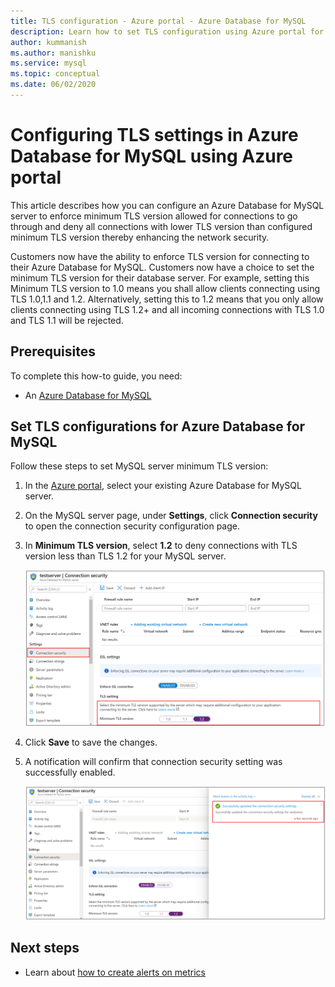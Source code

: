 ```yaml
---
title: TLS configuration - Azure portal - Azure Database for MySQL
description: Learn how to set TLS configuration using Azure portal for your Azure Database for MySQL 
author: kummanish
ms.author: manishku
ms.service: mysql
ms.topic: conceptual
ms.date: 06/02/2020
---
```


# Configuring TLS settings in Azure Database for MySQL using Azure portal

This article describes how you can configure an Azure Database for MySQL server to enforce minimum TLS version allowed for connections to go through and deny all connections with lower TLS version than configured minimum TLS version thereby enhancing the network security.

Customers now have the ability to enforce TLS version for connecting to their Azure Database for MySQL. Customers now have a choice to set the minimum TLS version for their database server. For example, setting this Minimum TLS version to 1.0 means you shall allow clients connecting using TLS 1.0,1.1 and 1.2. Alternatively, setting this to 1.2 means that you only allow clients connecting using TLS 1.2+ and all incoming connections with TLS 1.0 and TLS 1.1 will be rejected.

## Prerequisites

To complete this how-to guide, you need:

* An [Azure Database for MySQL](quickstart-create-mysql-server-database-using-azure-portal.md)

## Set TLS configurations for Azure Database for MySQL

Follow these steps to set MySQL server minimum TLS version:

1. In the [Azure portal](https://portal.azure.com/), select your existing Azure Database for MySQL server.

1. On the MySQL server page, under **Settings**, click **Connection security** to open the connection security configuration page.

1. In **Minimum TLS version**, select **1.2** to deny connections with TLS version less than TLS 1.2 for your MySQL server.

    ![Azure Database for MySQL TLS configuration](./media/howto-tls-configurations/setting-tls-value.png)

1. Click **Save** to save the changes.

1. A notification will confirm that connection security setting was successfully enabled.

    ![Azure Database for MySQL TLS configuration success](./media/howto-tls-configurations/setting-tls-value-success.png)

## Next steps

- Learn about [how to create alerts on metrics](howto-alert-on-metric.md)